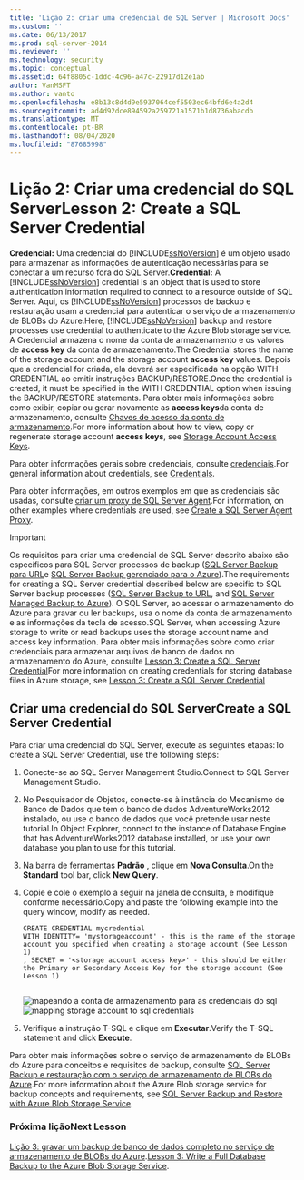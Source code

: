 ```yaml
---
title: 'Lição 2: criar uma credencial de SQL Server | Microsoft Docs'
ms.custom: ''
ms.date: 06/13/2017
ms.prod: sql-server-2014
ms.reviewer: ''
ms.technology: security
ms.topic: conceptual
ms.assetid: 64f8805c-1ddc-4c96-a47c-22917d12e1ab
author: VanMSFT
ms.author: vanto
ms.openlocfilehash: e8b13c8d4d9e5937064cef5503ec64bfd6e4a2d4
ms.sourcegitcommit: ad4d92dce894592a259721a1571b1d8736abacdb
ms.translationtype: MT
ms.contentlocale: pt-BR
ms.lasthandoff: 08/04/2020
ms.locfileid: "87685998"
---
```

# <a name="lesson-2-create-a-sql-server-credential"></a><span data-ttu-id="ea250-102">Lição 2: Criar uma credencial do SQL Server</span><span class="sxs-lookup"><span data-stu-id="ea250-102">Lesson 2: Create a SQL Server Credential</span></span>
  <span data-ttu-id="ea250-103">**Credencial:** Uma credencial do [!INCLUDE[ssNoVersion](../includes/ssnoversion-md.md)] é um objeto usado para armazenar as informações de autenticação necessárias para se conectar a um recurso fora do SQL Server.</span><span class="sxs-lookup"><span data-stu-id="ea250-103">**Credential:** A [!INCLUDE[ssNoVersion](../includes/ssnoversion-md.md)] credential is an object that is used to store authentication information required to connect to a resource outside of SQL Server.</span></span>  <span data-ttu-id="ea250-104">Aqui, os [!INCLUDE[ssNoVersion](../includes/ssnoversion-md.md)] processos de backup e restauração usam a credencial para autenticar o serviço de armazenamento de BLOBs do Azure.</span><span class="sxs-lookup"><span data-stu-id="ea250-104">Here, [!INCLUDE[ssNoVersion](../includes/ssnoversion-md.md)] backup and restore processes use credential to authenticate to the Azure Blob storage service.</span></span> <span data-ttu-id="ea250-105">A Credencial armazena o nome da conta de armazenamento e os valores de **access key** da conta de armazenamento.</span><span class="sxs-lookup"><span data-stu-id="ea250-105">The Credential stores the name of the storage account and the storage account **access key** values.</span></span> <span data-ttu-id="ea250-106">Depois que a credencial for criada, ela deverá ser especificada na opção WITH CREDENTIAL ao emitir instruções BACKUP/RESTORE.</span><span class="sxs-lookup"><span data-stu-id="ea250-106">Once the credential is created, it must be specified in the WITH CREDENTIAL option when issuing the BACKUP/RESTORE statements.</span></span> <span data-ttu-id="ea250-107">Para obter mais informações sobre como exibir, copiar ou gerar novamente as **access keys**da conta de armazenamento, consulte [Chaves de acesso da conta de armazenamento](https://msdn.microsoft.com/library/windowsazure/hh531566.aspx).</span><span class="sxs-lookup"><span data-stu-id="ea250-107">For more information about how to view, copy or regenerate storage account **access keys**, see [Storage Account Access Keys](https://msdn.microsoft.com/library/windowsazure/hh531566.aspx).</span></span>  
  
 <span data-ttu-id="ea250-108">Para obter informações gerais sobre credenciais, consulte [credenciais](../relational-databases/security/authentication-access/credentials-database-engine.md).</span><span class="sxs-lookup"><span data-stu-id="ea250-108">For general information about credentials, see [Credentials](../relational-databases/security/authentication-access/credentials-database-engine.md).</span></span>  
  
 <span data-ttu-id="ea250-109">Para obter informações, em outros exemplos em que as credenciais são usadas, consulte [criar um proxy de SQL Server Agent](../ssms/agent/create-a-sql-server-agent-proxy.md).</span><span class="sxs-lookup"><span data-stu-id="ea250-109">For information, on other examples where credentials are used, see [Create a SQL Server Agent Proxy](../ssms/agent/create-a-sql-server-agent-proxy.md).</span></span>  
  
> [!IMPORTANT]  
>  <span data-ttu-id="ea250-110">Os requisitos para criar uma credencial de SQL Server descrito abaixo são específicos para SQL Server processos de backup ([SQL Server Backup para URL](../relational-databases/backup-restore/sql-server-backup-to-url.md)e [SQL Server Backup gerenciado para o Azure](../relational-databases/backup-restore/sql-server-managed-backup-to-microsoft-azure.md)).</span><span class="sxs-lookup"><span data-stu-id="ea250-110">The requirements for creating a SQL Server credential described below are specific to SQL Server backup processes ([SQL Server Backup to URL](../relational-databases/backup-restore/sql-server-backup-to-url.md), and [SQL Server Managed  Backup to Azure](../relational-databases/backup-restore/sql-server-managed-backup-to-microsoft-azure.md)).</span></span> <span data-ttu-id="ea250-111">O SQL Server, ao acessar o armazenamento do Azure para gravar ou ler backups, usa o nome da conta de armazenamento e as informações da tecla de acesso.</span><span class="sxs-lookup"><span data-stu-id="ea250-111">SQL Server, when accessing Azure storage to write or read backups uses the storage account name and access key information.</span></span>  <span data-ttu-id="ea250-112">Para obter mais informações sobre como criar credenciais para armazenar arquivos de banco de dados no armazenamento do Azure, consulte [Lesson 3: Create a SQL Server Credential](../relational-databases/lesson-2-create-a-sql-server-credential-using-a-shared-access-signature.md)</span><span class="sxs-lookup"><span data-stu-id="ea250-112">For more information on creating credentials for storing database files in Azure storage, see [Lesson 3: Create a SQL Server Credential](../relational-databases/lesson-2-create-a-sql-server-credential-using-a-shared-access-signature.md)</span></span>  
  
## <a name="create-a-sql-server-credential"></a><span data-ttu-id="ea250-113">Criar uma credencial do SQL Server</span><span class="sxs-lookup"><span data-stu-id="ea250-113">Create a SQL Server Credential</span></span>  
 <span data-ttu-id="ea250-114">Para criar uma credencial do SQL Server, execute as seguintes etapas:</span><span class="sxs-lookup"><span data-stu-id="ea250-114">To create a SQL Server Credential, use the following steps:</span></span>  
  
1.  <span data-ttu-id="ea250-115">Conecte-se ao SQL Server Management Studio.</span><span class="sxs-lookup"><span data-stu-id="ea250-115">Connect to SQL Server Management Studio.</span></span>  
  
2.  <span data-ttu-id="ea250-116">No Pesquisador de Objetos, conecte-se à instância do Mecanismo de Banco de Dados que tem o banco de dados AdventureWorks2012 instalado, ou use o banco de dados que você pretende usar neste tutorial.</span><span class="sxs-lookup"><span data-stu-id="ea250-116">In Object Explorer, connect to the instance of Database Engine that has AdventureWorks2012 database installed, or use your own database you plan to use for this tutorial.</span></span>  
  
3.  <span data-ttu-id="ea250-117">Na barra de ferramentas **Padrão** , clique em **Nova Consulta**.</span><span class="sxs-lookup"><span data-stu-id="ea250-117">On the **Standard** tool bar, click **New Query**.</span></span>  
  
4.  <span data-ttu-id="ea250-118">Copie e cole o exemplo a seguir na janela de consulta, e modifique conforme necessário.</span><span class="sxs-lookup"><span data-stu-id="ea250-118">Copy and paste the following example into the query window, modify as needed.</span></span>  
  
    ```  
    CREATE CREDENTIAL mycredential   
    WITH IDENTITY= 'mystorageaccount' - this is the name of the storage account you specified when creating a storage account (See Lesson 1)   
    , SECRET = '<storage account access key>' - this should be either the Primary or Secondary Access Key for the storage account (See Lesson 1)  
  
    ```  
  
     <span data-ttu-id="ea250-119">![mapeando a conta de armazenamento para as credenciais do sql](../../2014/tutorials/media/backuptocloud-storage-credential-mapping.gif "mapeando a conta de armazenamento para as credenciais do sql")</span><span class="sxs-lookup"><span data-stu-id="ea250-119">![mapping storage account to sql credentials](../../2014/tutorials/media/backuptocloud-storage-credential-mapping.gif "mapping storage account to sql credentials")</span></span>  
  
5.  <span data-ttu-id="ea250-120">Verifique a instrução T-SQL e clique em **Executar**.</span><span class="sxs-lookup"><span data-stu-id="ea250-120">Verify the T-SQL statement and click **Execute**.</span></span>  
  
 <span data-ttu-id="ea250-121">Para obter mais informações sobre o serviço de armazenamento de BLOBs do Azure para conceitos e requisitos de backup, consulte [SQL Server Backup e restauração com o serviço de armazenamento de BLOBs do Azure](../relational-databases/backup-restore/sql-server-backup-and-restore-with-microsoft-azure-blob-storage-service.md).</span><span class="sxs-lookup"><span data-stu-id="ea250-121">For more information about the Azure Blob storage service for backup concepts and requirements, see [SQL Server Backup and Restore with Azure Blob Storage Service](../relational-databases/backup-restore/sql-server-backup-and-restore-with-microsoft-azure-blob-storage-service.md).</span></span>  
  
### <a name="next-lesson"></a><span data-ttu-id="ea250-122">Próxima lição</span><span class="sxs-lookup"><span data-stu-id="ea250-122">Next Lesson</span></span>  
 <span data-ttu-id="ea250-123">[Lição 3: gravar um backup de banco de dados completo no serviço de armazenamento de BLOBs do Azure](../../2014/tutorials/lesson-3-write-a-full-database-backup-to-the-windows-azure-blob-storage-service.md).</span><span class="sxs-lookup"><span data-stu-id="ea250-123">[Lesson 3: Write a Full Database Backup to the Azure Blob Storage Service](../../2014/tutorials/lesson-3-write-a-full-database-backup-to-the-windows-azure-blob-storage-service.md).</span></span>  
  
  
